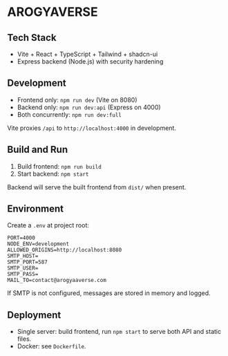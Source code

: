 # AROGYAVERSE

## Tech Stack

- Vite + React + TypeScript + Tailwind + shadcn-ui
- Express backend (Node.js) with security hardening

## Development

- Frontend only: `npm run dev` (Vite on 8080)
- Backend only: `npm run dev:api` (Express on 4000)
- Both concurrently: `npm run dev:full`

Vite proxies `/api` to `http://localhost:4000` in development.

## Build and Run

1) Build frontend: `npm run build`
2) Start backend: `npm start`

Backend will serve the built frontend from `dist/` when present.

## Environment

Create a `.env` at project root:

```
PORT=4000
NODE_ENV=development
ALLOWED_ORIGINS=http://localhost:8080
SMTP_HOST=
SMTP_PORT=587
SMTP_USER=
SMTP_PASS=
MAIL_TO=contact@arogyaaverse.com
```

If SMTP is not configured, messages are stored in memory and logged.

## Deployment

- Single server: build frontend, run `npm start` to serve both API and static files.
- Docker: see `Dockerfile`.
